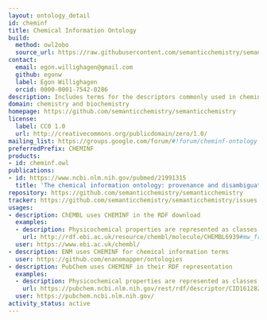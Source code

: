 ```yaml
---
layout: ontology_detail
id: cheminf
title: Chemical Information Ontology
build:
  method: owl2obo
  source_url: https://raw.githubusercontent.com/semanticchemistry/semanticchemistry/master/ontology/cheminf.owl
contact:
  email: egon.willighagen@gmail.com
  github: egonw
  label: Egon Willighagen
  orcid: 0000-0001-7542-0286
description: Includes terms for the descriptors commonly used in cheminformatics software applications and the algorithms which generate them.
domain: chemistry and biochemistry
homepage: https://github.com/semanticchemistry/semanticchemistry
license:
  label: CC0 1.0
  url: http://creativecommons.org/publicdomain/zero/1.0/
mailing_list: https://groups.google.com/forum/#!forum/cheminf-ontology
preferredPrefix: CHEMINF
products:
- id: cheminf.owl
publications:
- id: https://www.ncbi.nlm.nih.gov/pubmed/21991315
  title: 'The chemical information ontology: provenance and disambiguation for chemical data on the biological semantic web'
repository: https://github.com/semanticchemistry/semanticchemistry
tracker: https://github.com/semanticchemistry/semanticchemistry/issues
usages:
- description: ChEMBL uses CHEMINF in the RDF download
  examples:
  - description: Physicochemical properties are represented as classes that are typed with CHEMINF classes
    url: http://rdf.ebi.ac.uk/resource/chembl/molecule/CHEMBL6939#mw_freebase
  user: https://www.ebi.ac.uk/chembl/
- description: ENM uses CHEMINF for chemical information terms
  user: https://github.com/enanomapper/ontologies
- description: PubChem uses CHEMINF in their RDF representation
  examples:
  - description: Physicochemical properties are represented as classes that are typed with CHEMINF classes
    url: https://pubchem.ncbi.nlm.nih.gov/rest/rdf/descriptor/CID161282_Canonical_SMILES
  user: https://pubchem.ncbi.nlm.nih.gov/
activity_status: active
---
```

